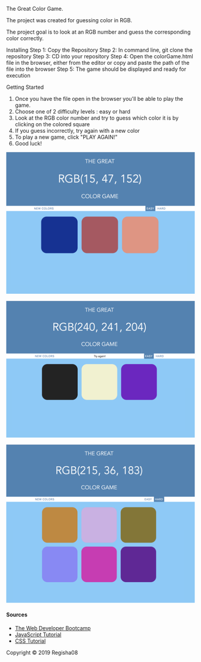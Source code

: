 The Great Color Game.

The project was created for guessing color in RGB.

The project goal is to look at an RGB number and guess the corresponding color correctly.

Installing
Step 1: Copy the Repository
Step 2: In command line, git clone the repository
Step 3: CD into your repository
Step 4: Open the colorGame.html file in the browser, either from the editor or copy and paste the path of the file into the browser
Step 5: The game should be displayed and ready for execution

Getting Started
1. Once you have the file open in the browser you'll be able to play the game.
2. Choose one of 2 difficulty levels : easy or hard
3. Look at the RGB color number and try to guess which color it is by clicking on the colored square
4. If you guess incorrectly, try again with a new color
5. To play a new game, click "PLAY AGAIN!"
6. Good luck!

![Image 1](images/im1.png)

![Image 2](images/im2.png)

![Image 3](images/im3.png)

#### Sources


* [The Web Developer Bootcamp](https://www.udemy.com/course/the-web-developer-bootcamp/)
* [JavaScript Tutorial](https://www.w3schools.com/js/)
* [CSS Tutorial](https://www.tutorialspoint.com/css/index.htm)

Copyright © 2019 Regisha08